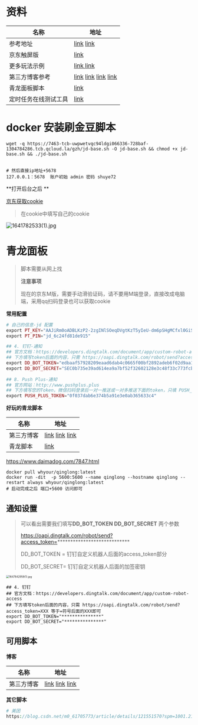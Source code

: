 # 资料

| 名称                 | 地址                                                         |
| -------------------- | ------------------------------------------------------------ |
| 参考地址             | [link](https://www.1024sky.cn/blog/article/54554) [link](https://gitee.com/li_sj/jd-base?_from=gitee_search) |
| 京东触屏版           | [link](https://home.m.jd.com/myJd/newhome.action?sceneval=2&ufc=&) |
| 更多玩法示例         | [link ](https://gitee.com/sitoi/dailycheckin?ivk_sa=1024320u#%E8%AF%A6%E7%BB%86%E6%96%87%E6%A1%A3) [link](https://www.leftso.com/blog/940.html) |
| 第三方博客参考       | [link](https://guozh.net/9122/)  [link](https://github.com/cweijan/JD_tencent_scf) [link](https://mynamecoder.com/p/8371.html) [link](https://juejin.cn/post/7035588079230386206) |
| 青龙面板脚本         | [link](https://www.juan920.com/1125.html)                    |
| 定时任务在线测试工具 | [link](https://tool.lu/crontab/)                             |

# docker 安装刷金豆脚本

```shell
wget -q https://7463-tcb-uwpwetvqc94ldgi066336-728baf-1304784286.tcb.qcloud.la/gzh/jd-base.sh -O jd-base.sh && chmod +x jd-base.sh && ./jd-base.sh


# 然后直接ip地址+5678
127.0.0.1：5678  账户初始 admin 密码 shuye72
```

**打开后台之后 **

[京东获取cookie](https://blog.csdn.net/onewlife/article/details/120294492)

> 在cookie中填写自己的cookie

![1641782533(1).jpg](https://s2.loli.net/2022/01/10/4IzuvCnGd9klVT3.png)

# 青龙面板

> 脚本需要从网上找
>
> **注意事项**
>
> 现在的京东M版，需要手动滑验证码，请不要用M端登录，直接改成电脑端，采用qq扫码登录也可以获取cookie

**常用配置**

```php
# 自己的信息-jd 配置
export PT_KEY="AAJiRm0oADBLKzP2-2zgINlSOeqDVgtKzT5yIeU-dm6pSHgMCfxl0GiSTR7a54n1a8TxJMcLgYQ"
export PT_PIN="jd_6c24fd81de915"

## 4. 钉钉-通知
## 官方文档：https://developers.dingtalk.com/document/app/custom-robot-access
## 下方填写token后面的内容，只需 https://oapi.dingtalk.com/robot/send?access_token=XXX 等于=符号后面的XXX即可
export DD_BOT_TOKEN="edbaaf57928209eaad6dab4c0665f00bf2892adeb6f02d9aa16684369eb0085d"
export DD_BOT_SECRET="SEC0b735e39ad614ea9a7bf52f32602128e3c48f33c773fcb1447deb2d2855fb408"  
    
## 8. Push Plus-通知
## 官方网站：http://www.pushplus.plus
## 下方填写您的Token，微信扫码登录后一对一推送或一对多推送下面的token，只填 PUSH_PLUS_TOKEN 默认为一对一推送
export PUSH_PLUS_TOKEN="0f037dab6e374b5a91e3e0ab365633c4"    
```



**好玩的青龙脚本**

| 名称       | 地址                                                         |
| ---------- | ------------------------------------------------------------ |
| 第三方博客 | [link](https://www.its203.com/article/u012134073/120343663?2022-03-03) [link](https://www.luocige.com/%E9%9D%92%E9%BE%99%E9%9D%A2%E6%9D%BF%E6%B7%98%E5%AE%9D%E7%AD%BE%E5%88%B0%E8%84%9A%E6%9C%AC.html)  [link](http://cxgc.top/archives/zqkd) |
| 青龙脚本   | [link](https://www.dujin.org/18884.html)                     |



https://www.daimadog.com/7847.html

```shell
docker pull whyour/qinglong:latest
docker run -dit  -p 5600:5600 --name qinglong --hostname qinglong --restart always whyour/qinglong:latest
# 启动完成之后 端口+5600 访问即可
```

## 通知设置

> 可以看出需要我们填写**DD_BOT_TOKEN  DD_BOT_SECRET** 两个参数
>
> https://oapi.dingtalk.com/robot/send?access_token=****************************
>
> DD_BOT_TOKEN  = 钉钉自定义机器人后面的access_token部分
>
> DD_BOT_SECRET= 钉钉自定义机器人后面的加签密钥

<img src="https://s2.loli.net/2022/03/21/Cjte2lFO6GvrouS.png" alt="1647842958(1).jpg" style="zoom: 50%;" />

```shell
## 4. 钉钉 
## 官方文档：https://developers.dingtalk.com/document/app/custom-robot-access
## 下方填写token后面的内容，只需 https://oapi.dingtalk.com/robot/send?access_token=XXX 等于=符号后面的XXX即可
export DD_BOT_TOKEN="***************"
export DD_BOT_SECRET="***************"
```

## 可用脚本

**博客**

| 名称       | 地址                                                         |
| ---------- | ------------------------------------------------------------ |
| 第三方博客 | [link](https://blog.csdn.net/Lihuos/article/details/122866041) [link](https://www.csdn.net/tags/MtTaIgzsMzAwNTI1LWJsb2cO0O0O.html) [link](https://github.com/6dylan6/jdpro) |

**其它脚本**

```php
# 美团
https://blog.csdn.net/m0_61705773/article/details/121551570?spm=1001.2101.3001.6650.6&utm_medium=distribute.pc_relevant.none-task-blog-2%7Edefault%7EBlogCommendFromBaidu%7ERate-6.pc_relevant_default&depth_1-utm_source=distribute.pc_relevant.none-task-blog-2%7Edefault%7EBlogCommendFromBaidu%7ERate-6.pc_relevant_default&utm_relevant_index=9       
```

